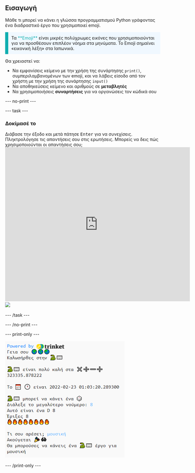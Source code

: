 ## Εισαγωγή

Μάθε τι μπορεί να κάνει η γλώσσα προγραμματισμού Python γράφοντας ένα διαδραστικό έργο που χρησιμοποιεί emoji.

<p style="border-left: solid; border-width:10px; border-color: #0faeb0; background-color: aliceblue; padding: 10px;">
Τα <span style="color: #0faeb0">**Emoji**</span> είναι μικρές πολύχρωμες εικόνες που χρησιμοποιούνται για να προσθέσουν επιπλέον νόημα στα μηνύματα. Το Emoji σημαίνει «εικονική λέξη» στα Ιαπωνικά.
</p>

Θα χρειαστεί να:
+ Να εμφανίσεις κείμενο με την χρήση της συνάρτησης `print()`, συμπεριλαμβανομένων των emoji, και να λάβεις είσοδο από τον χρήστη με την χρήση της συνάρτησης `input()`
+ Να αποθηκεύσεις κείμενο και αριθμούς σε **μεταβλητές**
+ Να χρησιμοποιήσεις **συναρτήσεις** για να οργανώσεις τον κώδικά σου

--- no-print ---

--- task ---

### Δοκίμασέ το
<div style="display: flex; flex-wrap: wrap">
<div style="flex-basis: 175px; flex-grow: 1">  
Διάβασε την έξοδο και μετά πάτησε <kbd>Enter</kbd> για να συνεχίσεις. 
Πληκτρολόγησε τις απαντήσεις σου στις ερωτήσεις. Μπορείς να δεις πώς χρησιμοποιούνται οι απαντήσεις σου;
</div>
<div class="trinket">
  <iframe src="https://trinket.io/embed/python/750a2ac96b?outputOnly=true&start=result" width="600" height="500" frameborder="0" marginwidth="0" marginheight="0" allowfullscreen>
  </iframe>
  <img src="images/hello-final.png">
</div>
</div>

--- /task ---

--- /no-print ---

--- print-only ---

![Ολοκληρωμένο έργο](images/showcase_static.png)

--- /print-only ---
